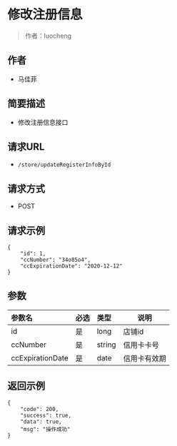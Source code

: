 # 修改注册信息

> 作者：luocheng

## 作者

- 马佳菲
    
## 简要描述

- 修改注册信息接口

## 请求URL
- ` /store/updateRegisterInfoById `
  
## 请求方式
- POST 

## 请求示例 

``` 
{
    "id": 1,
    "ccNumber": "34o85o4",
    "ccExpirationDate": "2020-12-12"
}
```
## 参数

|参数名|必选|类型|说明|
|:----    |:---|:----- |-----   |
|id |是  |long |店铺id   |
|ccNumber |是  |string | 信用卡卡号    |
|ccExpirationDate     |是  |date | 信用卡有效期    |

## 返回示例 

``` 
{
    "code": 200,
    "success": true,
    "data": true,
    "msg": "操作成功"
}
```